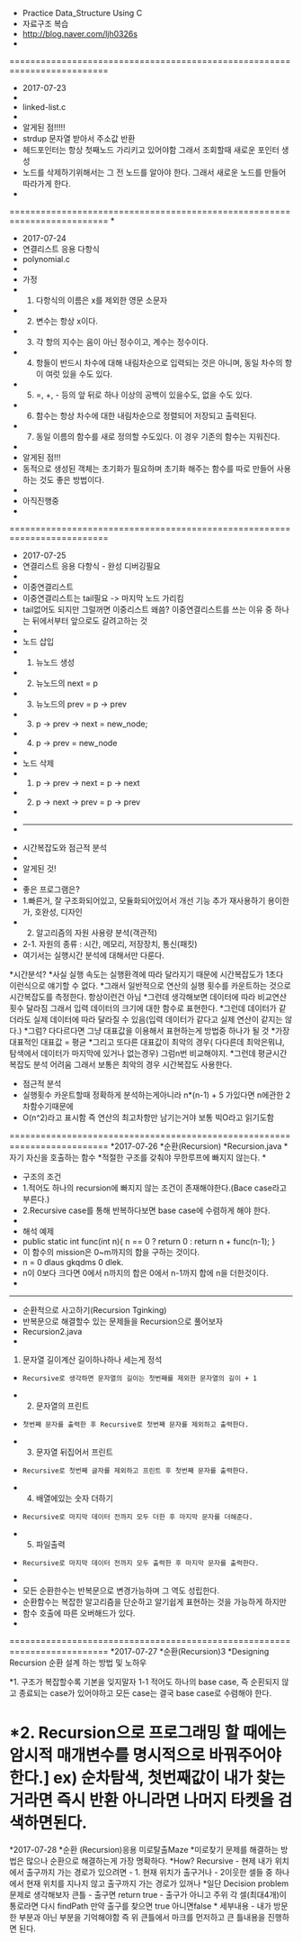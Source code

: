  * Practice Data_Structure Using C
 * 자료구조 복습
 * http://blog.naver.com/ljh0326s
 * 
=========================================================================
 * 2017-07-23 
 * 
 * linked-list.c
 * 
 * 알게된 점!!!!! 
 * strdup 문자열 받아서 주소값 반환
 * 헤드포인터는 항상 첫째노드 가리키고 있어야함 그래서 조회할때 새로운 포인터 생성
 * 노드를 삭제하기위해서는 그 전 노드를 알아야 한다. 그래서 새로운 노드를 만들어 따라가게 한다.
 *
=========================================================================
 *
 * 2017-07-24
 * 연결리스트 응용 다항식 
 * polynomial.c
 * 
 * 가정 
 * 1. 다항식의 이름은 x를 제외한 영문 소문자
 * 2. 변수는 항상 x이다.
 * 3. 각 항의 지수는 음이 아닌 정수이고, 계수는 정수이다.
 * 4. 항들이 반드시 차수에 대해 내림차순으로 입력되는 것은 아니며, 동일 차수의 항이 여럿 있을 수도 있다.
 * 5. =, +, - 등의 앞 뒤로 하나 이상의 공백이 있을수도, 없을 수도 있다.
 * 6. 함수는 항상 차수에 대한 내림차순으로 정렬되어 저장되고 출력된다.
 * 7. 동일 이름의 함수를 새로 정의할 수도있다. 이 경우 기존의 함수는 지워진다.
 * 
 * 알게된 점!!!
 * 동적으로 생성된 객체는 초기화가 필요하며 초기화 해주는 함수를 따로 만들어 사용하는 것도 좋은 방법이다.
 * 
 * 아직진행중
 * 
=========================================================================
 * 2017-07-25
 * 연결리스트 응용 다항식 - 완성 디버깅필요
 * 
 * 이중연결리스트
 * 이중연결리스트는 tail필요 -> 마지막 노드 가리킴
 * tail없어도 되지만 그럴꺼면 이중리스트 왜씀? 이중연결리스트를 쓰는 이유 중 하나는 뒤에서부터 앞으로도 갈려고하는 것
 * 
 * 노드 삽입
 * 1. 뉴노드 생성
 * 2. 뉴노드의 next = p
 * 3. 뉴노드의 prev = p -> prev
 * 3. p -> prev -> next = new_node;
 * 4. p -> prev = new_node
 * 
 * 노드 삭제
 * 1. p -> prev -> next = p -> next
 * 2. p -> next -> prev = p -> prev
 * 
 * ---------------------------------------------
 * 시간복잡도와 점근적 분석
 * 
 * 알게된 것!
 * 
 * 좋은 프로그램은?
 * 1.빠른거, 잘 구조화되어있고, 모듈화되어있어서 개선 기능 추가 재사용하기 용이한가, 호완성, 디자인
 * 2. 알고리즘의 자원 사용량 분석(객관적)
 *   2-1. 자원의 종류 : 시간, 메모리, 저장장치, 통신(패킷)
 * 여기서는 실행시간 분석에 대해서만 다룬다.
 
 
 *시간분석?
 *사실 실행 속도는 실행환격에 따라 달라지기 때문에 시간복잡도가 1초다 이런식으로 얘기할 수 없다.
 *그래서 일반적으로 연산의 실행 횟수를 카운트하는 것으로 시간복잡도를 측정한다. 항상이런건 아님
 *그런데 생각해보면 데이터에 따라 비교연산 횟수 달라짐 그래서 입력 데이터의 크기에 대한 함수로 표현한다.
 *그런데 데이터가 같더라도 실제 데이터에 따라 달라질 수 있음(입력 데이터가 같다고 실제 연산이 같지는 않다.)
 *그럼? 다다르다면 그냥 대표값을 이용해서 표현하는게 방법중 하나가 될 것
 *가장 대표적인 대표값 = 평균 
 *그리고 또다른 대표값이 최악의 경우( 다다른데 최악은뭐냐, 탐색에서 데이터가 마지막에 있거나 없는경우) 그럼n번 비교해야지.
 *그런데 평균시간복잡도 분석 어려움 그래서 보통은 최악의 경우 시간복잡도 사용한다.

 * 점근적 분석
 * 실행횟수 카운트할때 정확하게 분석하는게아니라 n*(n-1) + 5 가있다면 n에관한 2차함수기때문에
 * O(n^2)라고 표시함 즉 연산의 최고차항만 남기는거야 보통 빅O라고 읽기도함
 
=========================================================================
  *2017-07-26
  *순환(Recursion)
  *Recursion.java
  *자기 자신을 호출하는 함수 
  *적절한 구조를 갖춰야 무한루프에 빠지지 않는다.
  *
  * 구조의 조건 
  *   1.적어도 하나의 recursion에 빠지지 않는 조건이 존재해야한다.(Bace case라고 부른다.)
  *   2.Recursive case를 통해 반복하다보면 base case에 수렴하게 해야 한다.
  * 
  * 해석 예제
  * public static int func(int n){
      n == 0 ? return 0 : return n + func(n-1);
  }
  * 이 함수의 mission은 0~m까지의 합을 구하는 것이다.
  * n = 0 dlaus gkqdms 0 dlek.
  * n이 0보다 크다면 0에서 n까지의 합은 0에서 n-1까지 합에 n을 더한것이다.
  * 
  ----------------------------------------

  * 순환적으로 사고하기(Recursion Tginking)
  * 반복문으로 해결할수 있는 문제들을 Recursion으로 풀어보자
  * Recursion2.java
  *
1. 문자열 길이계산 길이하나하나 세는게 정석
  *     Recursive로 생각하면 문자열의 길이는 첫번째를 제외한 문자열의 길이 + 1
  * 2. 문자열의 프린트
  *     첫번째 문자를 출력한 후 Recursive로 첫번째 문자를 제외하고 출력한다.
  * 3. 문자열 뒤집어서 프린트
  *     Recursive로 첫번째 글자를 제외하고 프린트 후 첫번째 문자를 출력한다.
  * 4. 배열에있는 숫자 더하기
  *     Recursive로 마지막 데이터 전까지 모두 더한 후 마지막 문자를 더해준다.
  * 5. 파일출력
  *     Recursive로 마지막 데이터 전까지 모두 출력한 후 마지막 문자를 출력한다.
  *     
  * 모든 순환한수는 반복문으로 변경가능하며 그 역도 성립한다.
  * 순환함수는 복잡한 알고리즘을 단순하고 알기쉽게 표현하는 것을 가능하게 하지만
  * 함수 호출에 따른 오버해드가 있다.
  * 
=========================================================================
  *2017-07-27
  *순환(Recursion)3
  *Designing Recursion 순환 설계 하는 방법 및 노하우
  
  *1. 구조가 복잡할수록 기본을 잊지말자
      1-1 적어도 하나의 base case, 즉 순횐되지 않고 종료되는 case가 있어야하고 모든
          case는 결국 base case로 수렴해야 한다.
  
  *2. Recursion으로 프로그래밍 할 때에는 암시적 매개변수를 명시적으로 바꿔주어야 한다.]
      ex) 순차탐색, 첫번째값이 내가 찾는거라면 즉시 반환 아니라면 나머지 타켓을 검색하면된다.
=========================================================================
 *2017-07-28
 *순환 (Recursion)응용 미로탈출Maze
 *미로찾기 문제를 해결하는 방법은 많으나 순환으로 해결하는게 가장 명확하다.
 *How? Recursive
    - 현제 내가 위치에서 출구까지 가는 경로가 있으려면
    - 1. 현재 위치가 출구거나
    - 2이웃한 셀들 중 하나에서 현재 위치를 지나지 않고 출구까지 가는 경로가 있꺼나
 *일단 Decision problem 문제로 생각해보자
    큰틀
    - 출구면 return true 
    - 출구가 아니고 주위 각 셀(최대4개)이 통로라면 다시 findPath 만약 출구를 찾으면 true 아니면false
 *
    세부내용
    - 내가 방문한 부분과 아닌 부분을 기억해야함 즉 위 큰틀에서 마크를 먼저하고 큰 틀내용을 진행하면 된다.
    